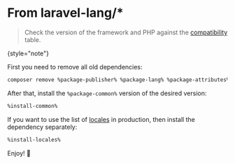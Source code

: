 # From laravel-lang/*

> Check the version of the framework and PHP against the [compatibility](release-notes.md#support-policy) table.
> 
{style="note"}

First you need to remove all old dependencies:

```Bash
composer remove %package-publisher% %package-lang% %package-attributes% %package-http-statuses%
```

After that, install the `%package-common%` version of the desired version:

```Bash
%install-common%
```

If you want to use the list of [locales](packages-locales.md) in production, then install the dependency separately:

```Bash
%install-locales%
```

Enjoy! 🙂
